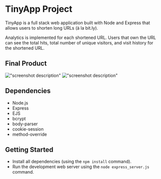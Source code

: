 # TinyApp Project

TinyApp is a full stack web application built with Node and Express that allows users to shorten long URLs (à la bit.ly).

Analytics is implemented for each shortened URL. Users that own the URL can see the total hits, total number of unique visitors, and visit history for the shortened URL.

## Final Product

!["screenshot description"](#)
!["screenshot description"](#)

## Dependencies

- Node.js
- Express
- EJS
- bcrypt
- body-parser
- cookie-session
- method-override

## Getting Started

- Install all dependencies (using the `npm install` command).
- Run the development web server using the `node express_server.js` command.